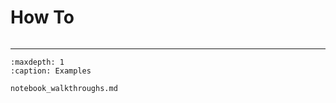 # How To
```{include} ./examples_overview.md
```
------------------------------------------
```{toctree}
:maxdepth: 1
:caption: Examples

notebook_walkthroughs.md
```
